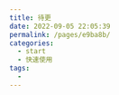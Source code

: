 ```yaml
---
title: 待更
date: 2022-09-05 22:05:39
permalink: /pages/e9ba8b/
categories:
  - start
  - 快速使用
tags:
  - 
---
```

